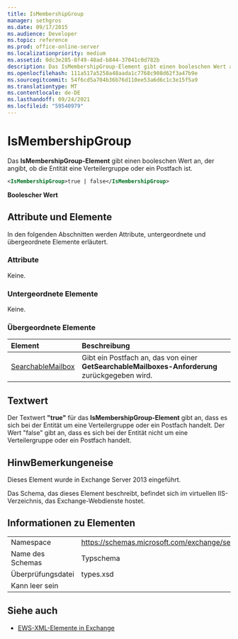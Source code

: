 ```yaml
---
title: IsMembershipGroup
manager: sethgros
ms.date: 09/17/2015
ms.audience: Developer
ms.topic: reference
ms.prod: office-online-server
ms.localizationpriority: medium
ms.assetid: 0dc3e285-8f49-48ad-b844-37041c0d782b
description: Das IsMembershipGroup-Element gibt einen booleschen Wert an, der angibt, ob die Entität eine Verteilergruppe oder ein Postfach ist.
ms.openlocfilehash: 111a517a5258a48aada1c7768c908d62f3a47b9e
ms.sourcegitcommit: 54f6cd5a704b36b76d110ee53a6d6c1c3e15f5a9
ms.translationtype: MT
ms.contentlocale: de-DE
ms.lasthandoff: 09/24/2021
ms.locfileid: "59540979"
---
```

# <a name="ismembershipgroup"></a>IsMembershipGroup

Das **IsMembershipGroup-Element** gibt einen booleschen Wert an, der angibt, ob die Entität eine Verteilergruppe oder ein Postfach ist. 
  
```XML
<IsMembershipGroup>true | false</IsMembershipGroup>
```

 **Boolescher Wert**
## <a name="attributes-and-elements"></a>Attribute und Elemente

In den folgenden Abschnitten werden Attribute, untergeordnete und übergeordnete Elemente erläutert.
  
### <a name="attributes"></a>Attribute

Keine.
  
### <a name="child-elements"></a>Untergeordnete Elemente

Keine.
  
### <a name="parent-elements"></a>Übergeordnete Elemente

|**Element**|**Beschreibung**|
|:-----|:-----|
|[SearchableMailbox](searchablemailbox.md) <br/> |Gibt ein Postfach an, das von einer **GetSearchableMailboxes-Anforderung** zurückgegeben wird.  <br/> |
   
## <a name="text-value"></a>Textwert

Der Textwert **"true"** für das **IsMembershipGroup-Element** gibt an, dass es sich bei der Entität um eine Verteilergruppe oder ein Postfach handelt. Der Wert "false" gibt an, dass es sich bei der Entität nicht um eine Verteilergruppe oder ein Postfach handelt. 
  
## <a name="remarks"></a>HinwBemerkungeneise

Dieses Element wurde in Exchange Server 2013 eingeführt.
  
Das Schema, das dieses Element beschreibt, befindet sich im virtuellen IIS-Verzeichnis, das Exchange-Webdienste hostet.
  
## <a name="element-information"></a>Informationen zu Elementen

|||
|:-----|:-----|
|Namespace  <br/> |https://schemas.microsoft.com/exchange/services/2006/types  <br/> |
|Name des Schemas  <br/> |Typschema  <br/> |
|Überprüfungsdatei  <br/> |types.xsd  <br/> |
|Kann leer sein  <br/> ||
   
## <a name="see-also"></a>Siehe auch



- [EWS-XML-Elemente in Exchange](ews-xml-elements-in-exchange.md)


